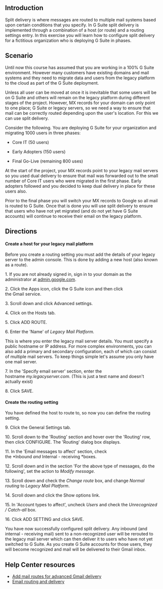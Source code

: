 ## Introduction

Split delivery is where messages are routed to multiple mail systems based upon certain conditions that you specify. In G Suite split delivery is implemented through a combination of a host (or route) and a routing settings entry. In this exercise you will learn how to configure split delivery for a fictitious organization who is deploying G Suite in phases.

## Scenario

Until now this course has assumed that you are working in a 100% G Suite environment. However many customers have existing domains and mail systems and they need to migrate data and users from the legacy platform to the cloud as part of the G Suite deployment.

Unless all user can be moved at once it is inevitable that some users will be on G Suite and others will remain on the legacy platform during different stages of the project. However, MX records for your domain can only point to one place; G Suite or legacy servers, so we need a way to ensure that mail can be correctly routed depending upon the user's location. For this we can use split delivery.

Consider the following. You are deploying G Suite for your organization and migrating 1000 users in three phases:

-   Core IT (50 users)

-   Early Adopters (150 users)

-   Final Go-Live (remaining 800 uses)

At the start of the project, your MX records point to your legacy mail servers so you used dual delivery to ensure that mail was forwarded out to the small number of Core IT users who were migrated in the first phase. Early adopters followed and you decided to keep dual delivery in place for these users also.

Prior to the final phase you will switch your MX records to Google so all mail is routed to G Suite. Once that is done you will use split delivery to ensure that users who have not yet migrated (and do not yet have G Suite accounts) will continue to receive their email on the legacy platform.

## Directions

#### Create a host for your legacy mail platform

Before you create a routing setting you must add the details of your legacy server to the admin console. This is done by adding a new host (also known as a route).

1\. If you are not already signed in, sign in to your domain as the administrator at [admin.google.com](https://admin.google.com/).

2\. Click the Apps icon, click the G Suite icon and then click the Gmail service.

3\. Scroll down and click Advanced settings.

4\. Click on the Hosts tab.

5\. Click ADD ROUTE.

6\. Enter the 'Name' of *Legacy Mail Platform.*

This is where you enter the legacy mail server details. You must specify a public hostname or IP address. For more complex environments, you can also add a primary and secondary configuration, each of which can consist of multiple mail servers. To keep things simple let's assume you only have one mail server.

7\. In the 'Specify email server' section, enter the hostname *my.legacyserver.com*. (This is just a test name and doesn't actually exist)

8\. Click SAVE.

#### Create the routing setting

You have defined the host to route to, so now you can define the routing setting.

9\. Click the General Settings tab.

10\. Scroll down to the 'Routing' section and hover over the 'Routing' row, then click CONFIGURE. The 'Routing' dialog box displays.

11\. In the 'Email messages to affect' section, check the *Inbound *and* Internal - receiving *boxes.

12\. Scroll down and in the section 'For the above type of messages, do the following', set the action to *Modify message.*

13\. Scroll down and check the *Change route* box, and change *Normal routing* to *Legacy Mail Platform*.

14\. Scroll down and click the Show options link.

15\. In 'Account types to affect', uncheck *Users* and check the *Unrecognized / Catch-all* box.

16\. Click ADD SETTING and click SAVE.

You have now successfully configured split delivery. Any inbound (and internal - receiving mail) sent to a non-recognized user will be rerouted to the legacy mail server which can then deliver it to users who have not yet switched to G Suite. As you create G Suite accounts for those users, they will become recognized and mail will be delivered to their Gmail inbox.

## Help Center resources

-   [Add mail routes for advanced Gmail delivery](https://support.google.com/a/answer/2614757 "Add mail routes for advanced Gmail delivery")
-   [Email routing and delivery](https://support.google.com/a/answer/2685650 "Email routing and delivery")
